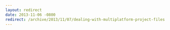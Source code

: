 ```yaml
---
layout: redirect
date: 2013-11-06 -0800
redirect: /archive/2013/11/07/dealing-with-multiplatform-project-files.aspx/
---
```

